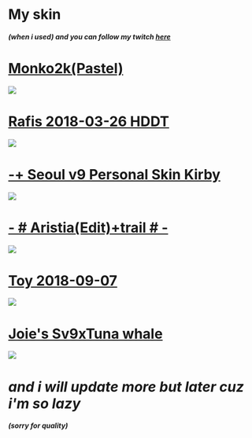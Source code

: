 # My skin 
 ##### (when i used) and you can follow my twitch *[here](https://www.twitch.tv/d2wry)*


# [Monko2k(Pastel)](https://monko2k.github.io/skins)
![](https://user-images.githubusercontent.com/104754770/167575283-1bc9fc13-e528-40b0-91f7-dfd8ffe23ae6.jpg)

# [Rafis 2018-03-26 HDDT](https://drive.google.com/file/d/1aJh7apqZTrXvWkwNVhzBfIVcG821hxx2/view)
![](https://user-images.githubusercontent.com/104754770/167323905-3b403dda-42b9-45c3-a142-0995f40383bf.jpg)

# [-+ Seoul v9 Personal Skin Kirby](https://shigeskinss.s-ul.eu/gEfiNoTv)
![](https://user-images.githubusercontent.com/104754770/167324286-6cf91b34-8903-43d7-9635-8fdbc299a1a8.jpg)

# [- # Aristia(Edit)+trail # -](https://mega.nz/file/NuoSXI4J#0xzmrfLyW_6qXocF_NZcFlZ0--UmFvxEEtFRn7h98LI)
![](https://user-images.githubusercontent.com/104754770/167573755-19f83e0c-da73-45b0-83b3-463e877fb3c6.jpg)

# [Toy 2018-09-07](https://osuskins.net/skin/aXPIXmB)
![](https://user-images.githubusercontent.com/104754770/167575451-0b96f1ac-a814-4fd4-8bd8-7db1a42ed0d9.jpg)

# [Joie's Sv9xTuna whale](https://vxc.s-ul.eu/SyY9X9YH)
![](https://user-images.githubusercontent.com/104754770/167585836-bc70e13b-f662-41b8-9356-1ba6e4820d90.jpg)



   # _and i will update more but later cuz i'm so lazy_
##### _(sorry for quality)_
   
